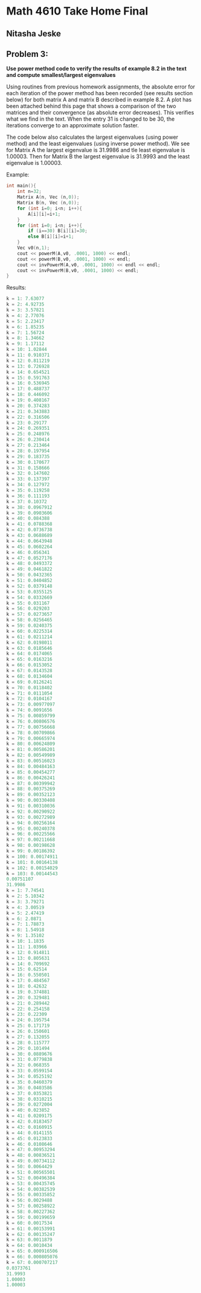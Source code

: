 # Math 4610 Take Home Final

## Nitasha Jeske

## Problem 3:

**Use power method code to verify the results of example 8.2 in the text and compute smallest/largest eigenvalues**

Using routines from previous homework assignments, the absolute error for each iteration of the power method has been recorded (see results section below) for both matrix A and matrix B described in example 8.2. A plot has been attached behind this page that shows a comparison of the two matrices and their convergence (as absolute error decreases). This verifies what we find in the text. When the entry 31 is changed to be 30, the iterations converge to an approximate solution faster. 

The code below also calculates the largest eigenvalues (using power method) and the least eigenvalues (using inverse power method). We see for Matrix A the largest eigenvalue is 31.9986 and tle least eigenvalue is 1.00003. Then for Matrix B the largest eigenvalue is 31.9993 and the least eigenvalue is 1.00003.

Example:
```C++
int main(){
    int n=32;
    Matrix A(n, Vec (n,0));
    Matrix B(n, Vec (n,0));
    for (int i=0; i<n; i++){
        A[i][i]=i+1;
    }
    for (int i=0; i<n; i++){
        if (i==30) B[i][i]=30;
        else B[i][i]=i+1;
    }
    Vec v0(n,1);
    cout << powerM(A,v0, .0001, 1000) << endl;
    cout << powerM(B,v0, .0001, 1000) << endl;
    cout << invPowerM(A,v0, .0001, 1000) << endl << endl;
    cout << invPowerM(B,v0, .0001, 1000) << endl;
}
```

Results: 
```C++
k = 1: 7.63077
k = 2: 4.92735
k = 3: 3.57821
k = 4: 2.77076
k = 5: 2.23417
k = 6: 1.85235
k = 7: 1.56724
k = 8: 1.34662
k = 9: 1.17112
k = 10: 1.02844
k = 11: 0.910371
k = 12: 0.811219
k = 13: 0.726928
k = 14: 0.654521
k = 15: 0.591763
k = 16: 0.536945
k = 17: 0.488737
k = 18: 0.446092
k = 19: 0.408167
k = 20: 0.374283
k = 21: 0.343883
k = 22: 0.316506
k = 23: 0.29177
k = 24: 0.269351
k = 25: 0.248976
k = 26: 0.230414
k = 27: 0.213464
k = 28: 0.197954
k = 29: 0.183735
k = 30: 0.170677
k = 31: 0.158666
k = 32: 0.147602
k = 33: 0.137397
k = 34: 0.127972
k = 35: 0.119258
k = 36: 0.111193
k = 37: 0.10372
k = 38: 0.0967912
k = 39: 0.0903606
k = 40: 0.084388
k = 41: 0.0788368
k = 42: 0.0736738
k = 43: 0.0688689
k = 44: 0.0643948
k = 45: 0.0602264
k = 46: 0.056341
k = 47: 0.0527176
k = 48: 0.0493372
k = 49: 0.0461822
k = 50: 0.0432365
k = 51: 0.0404852
k = 52: 0.0379148
k = 53: 0.0355125
k = 54: 0.0332669
k = 55: 0.031167
k = 56: 0.029203
k = 57: 0.0273657
k = 58: 0.0256465
k = 59: 0.0240375
k = 60: 0.0225314
k = 61: 0.0211214
k = 62: 0.0198011
k = 63: 0.0185646
k = 64: 0.0174065
k = 65: 0.0163216
k = 66: 0.0153052
k = 67: 0.0143528
k = 68: 0.0134604
k = 69: 0.0126241
k = 70: 0.0118402
k = 71: 0.0111054
k = 72: 0.0104167
k = 73: 0.00977097
k = 74: 0.0091656
k = 75: 0.00859799
k = 76: 0.00806576
k = 77: 0.00756668
k = 78: 0.00709866
k = 79: 0.00665974
k = 80: 0.00624809
k = 81: 0.00586201
k = 82: 0.00549989
k = 83: 0.00516023
k = 84: 0.00484163
k = 85: 0.00454277
k = 86: 0.00426241
k = 87: 0.00399942
k = 88: 0.00375269
k = 89: 0.00352123
k = 90: 0.00330408
k = 91: 0.00310036
k = 92: 0.00290922
k = 93: 0.00272989
k = 94: 0.00256164
k = 95: 0.00240378
k = 96: 0.00225566
k = 97: 0.00211668
k = 98: 0.00198628
k = 99: 0.00186392
k = 100: 0.00174911
k = 101: 0.00164138
k = 102: 0.00154029
k = 103: 0.00144543
0.00751107
31.9986
k = 1: 7.74541
k = 2: 5.10342
k = 3: 3.79271
k = 4: 3.00519
k = 5: 2.47419
k = 6: 2.0871
k = 7: 1.78873
k = 8: 1.54918
k = 9: 1.35102
k = 10: 1.1835
k = 11: 1.03966
k = 12: 0.914811
k = 13: 0.805631
k = 14: 0.709692
k = 15: 0.62514
k = 16: 0.550501
k = 17: 0.484567
k = 18: 0.42632
k = 19: 0.374881
k = 20: 0.329481
k = 21: 0.289442
k = 22: 0.254158
k = 23: 0.22309
k = 24: 0.195754
k = 25: 0.171719
k = 26: 0.150601
k = 27: 0.132055
k = 28: 0.115777
k = 29: 0.101494
k = 30: 0.0889676
k = 31: 0.0779838
k = 32: 0.068355
k = 33: 0.0599154
k = 34: 0.0525192
k = 35: 0.0460379
k = 36: 0.0403586
k = 37: 0.0353821
k = 38: 0.0310215
k = 39: 0.0272004
k = 40: 0.023852
k = 41: 0.0209175
k = 42: 0.0183457
k = 43: 0.0160915
k = 44: 0.0141155
k = 45: 0.0123833
k = 46: 0.0108646
k = 47: 0.00953294
k = 48: 0.00836521
k = 49: 0.00734112
k = 50: 0.0064429
k = 51: 0.00565501
k = 52: 0.00496384
k = 53: 0.00435745
k = 54: 0.00382539
k = 55: 0.00335852
k = 56: 0.0029488
k = 57: 0.00258922
k = 58: 0.00227362
k = 59: 0.00199659
k = 60: 0.0017534
k = 61: 0.00153991
k = 62: 0.00135247
k = 63: 0.0011879
k = 64: 0.0010434
k = 65: 0.000916506
k = 66: 0.000805076
k = 67: 0.000707217
0.0373761
31.9993
1.00003
1.00003
```
